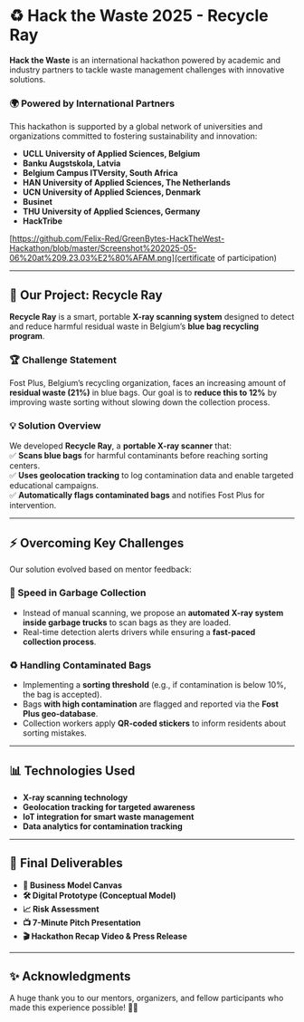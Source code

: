 # ♻️ Hack the Waste 2025 - Recycle Ray

**Hack the Waste** is an international hackathon powered by academic and industry partners to tackle waste management challenges with innovative solutions.  

### 🌍 **Powered by International Partners**
This hackathon is supported by a global network of universities and organizations committed to fostering sustainability and innovation:

- **UCLL University of Applied Sciences, Belgium**  
- **Banku Augstskola, Latvia**  
- **Belgium Campus ITVersity, South Africa**  
- **HAN University of Applied Sciences, The Netherlands**  
- **UCN University of Applied Sciences, Denmark**  
- **Businet**  
- **THU University of Applied Sciences, Germany**  
- **HackTribe**

[https://github.com/Felix-Red/GreenBytes-HackTheWest-Hackathon/blob/master/Screenshot%202025-05-06%20at%209.23.03%E2%80%AFAM.png](certificate of participation)

---

## 🔬 Our Project: **Recycle Ray**  
**Recycle Ray** is a smart, portable **X-ray scanning system** designed to detect and reduce harmful residual waste in Belgium’s **blue bag recycling program**.  

### 🏆 **Challenge Statement**
Fost Plus, Belgium’s recycling organization, faces an increasing amount of **residual waste (21%)** in blue bags. Our goal is to **reduce this to 12%** by improving waste sorting without slowing down the collection process.

### 💡 **Solution Overview**
We developed **Recycle Ray**, a **portable X-ray scanner** that:  
✅ **Scans blue bags** for harmful contaminants before reaching sorting centers.  
✅ **Uses geolocation tracking** to log contamination data and enable targeted educational campaigns.  
✅ **Automatically flags contaminated bags** and notifies Fost Plus for intervention.  

---

## ⚡ **Overcoming Key Challenges**
Our solution evolved based on mentor feedback:  

### **🚛 Speed in Garbage Collection**
- Instead of manual scanning, we propose an **automated X-ray system inside garbage trucks** to scan bags as they are loaded.  
- Real-time detection alerts drivers while ensuring a **fast-paced collection process**.  

### **♻️ Handling Contaminated Bags**
- Implementing a **sorting threshold** (e.g., if contamination is below 10%, the bag is accepted).  
- Bags **with high contamination** are flagged and reported via the **Fost Plus geo-database**.  
- Collection workers apply **QR-coded stickers** to inform residents about sorting mistakes.  

---

## 📊 **Technologies Used**
- **X-ray scanning technology**  
- **Geolocation tracking for targeted awareness**  
- **IoT integration for smart waste management**  
- **Data analytics for contamination tracking**  

---

## 🎤 **Final Deliverables**
- **📜 Business Model Canvas**  
- **🛠️ Digital Prototype (Conceptual Model)**  
- **📈 Risk Assessment**  
- **📺 7-Minute Pitch Presentation**  
- **🎬 Hackathon Recap Video & Press Release**  

---

## ✨ **Acknowledgments**
A huge thank you to our mentors, organizers, and fellow participants who made this experience possible! 🚀🎉  
